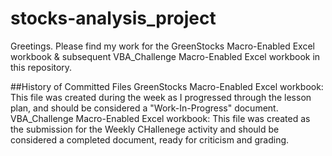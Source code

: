 # stocks-analysis_project
Greetings.  Please find my work for the GreenStocks Macro-Enabled Excel workbook & subsequent VBA_Challenge Macro-Enabled Excel workbook in this repository.

##History of Committed Files
GreenStocks Macro-Enabled Excel workbook:
This file was created during the week as I progressed through the lesson plan, and should be considered a "Work-In-Progress" document.
VBA_Challenge Macro-Enabled Excel workbook:
This file was created as the submission for the Weekly CHallenege activity and should be considered a completed document, ready for criticism and grading.


